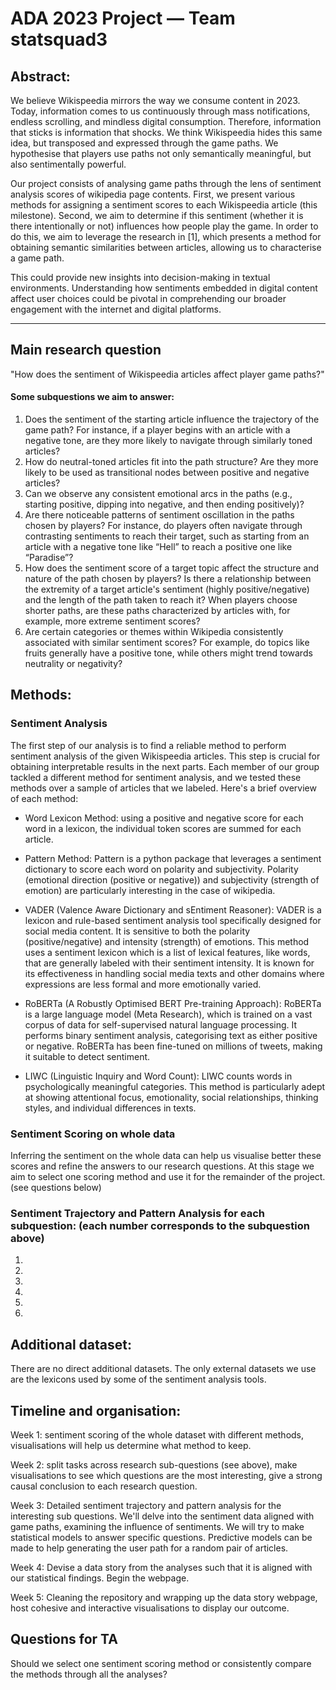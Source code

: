 # ADA 2023 Project — Team statsquad3

## Abstract:

We believe Wikispeedia mirrors the way we consume content in 2023. Today, information comes to us continuously through mass notifications, endless scrolling, and mindless digital consumption. Therefore, information that sticks is information that shocks. We think Wikispeedia hides this same idea, but transposed and expressed through the game paths. We hypothesise that players use paths not only semantically meaningful, but also sentimentally powerful.

Our project consists of analysing game paths through the lens of sentiment analysis scores of wikipedia page contents. First, we present various methods for assigning a sentiment scores to each Wikispeedia article (this milestone). Second, we aim to determine if this sentiment (whether it is there intentionally or not) influences how people play the game. In order to do this, we aim to leverage the research in [1], which presents a method for obtaining semantic similarities between articles, allowing us to characterise a game path.

This could provide new insights into decision-making in textual environments. Understanding how sentiments embedded in digital content affect user choices could be pivotal in comprehending our broader engagement with the internet and digital platforms.

___

## Main research question

"How does the sentiment of Wikispeedia articles affect player game paths?"

#### Some subquestions we aim to answer:
1. Does the sentiment of the starting article influence the trajectory of the game path? For instance, if a player begins with an article with a negative tone, are they more likely to navigate through similarly toned articles?
2. How do neutral-toned articles fit into the path structure? Are they more likely to be used as transitional nodes between positive and negative articles?
3. Can we observe any consistent emotional arcs in the paths (e.g., starting positive, dipping into negative, and then ending positively)?
4. Are there noticeable patterns of sentiment oscillation in the paths chosen by players? For instance, do players often navigate through contrasting sentiments to reach their target, such as starting from an article with a negative tone like “Hell” to reach a positive one like “Paradise”?
5. How does the sentiment score of a target topic affect the structure and nature of the path chosen by players? Is there a relationship between the extremity of a target article's sentiment (highly positive/negative) and the length of the path taken to reach it? When players choose shorter paths, are these paths characterized by articles with, for example, more extreme sentiment scores?
6. Are certain categories or themes within Wikipedia consistently associated with similar sentiment scores? For example, do topics like fruits generally have a positive tone, while others might trend towards neutrality or negativity? 

## Methods:
### Sentiment Analysis
The first step of our analysis is to find a reliable method to perform sentiment analysis of the given Wikispeedia articles. This step is crucial for obtaining interpretable results in the next parts. Each member of our group tackled a different method for sentiment analysis, and we tested these methods over a sample of articles that we labeled. Here's a brief overview of each method:

- Word Lexicon Method: using a positive and negative score for each word in a lexicon, the individual token scores are summed for each article.

- Pattern Method: Pattern is a python package that leverages a sentiment dictionary to score each word on polarity and subjectivity. Polarity (emotional direction (positive or negative)) and subjectivity (strength of emotion) are particularly interesting in the case of wikipedia.

- VADER (Valence Aware Dictionary and sEntiment Reasoner): VADER is a lexicon and rule-based sentiment analysis tool specifically designed for social media content. It is sensitive to both the polarity (positive/negative) and intensity (strength) of emotions. This method uses a sentiment lexicon which is a list of lexical features, like words, that are generally labeled with their sentiment intensity. It is known for its effectiveness in handling social media texts and other domains where expressions are less formal and more emotionally varied​​​​​​.

- RoBERTa (A Robustly Optimised BERT Pre-training Approach): RoBERTa is a large language model (Meta Research), which is trained on a vast corpus of data for self-supervised natural language processing. It performs binary sentiment analysis, categorising text as either positive or negative. RoBERTa has been fine-tuned on millions of tweets, making it suitable to detect sentiment.

- LIWC (Linguistic Inquiry and Word Count): LIWC counts words in psychologically meaningful categories. This method is particularly adept at showing attentional focus, emotionality, social relationships, thinking styles, and individual differences in texts​​​​​​.

### Sentiment Scoring on whole data
Inferring the sentiment on the whole data can help us visualise better these scores and refine the answers to our research questions. At this stage we aim to select one scoring method and use it for the remainder of the project. (see questions below)

### Sentiment Trajectory and Pattern Analysis for each subquestion: (each number corresponds to the subquestion above)
1. 
2.
3.
4.
5.
6.

## Additional dataset:

There are no direct additional datasets. The only external datasets we use are the lexicons used by some of the sentiment analysis tools. 

## Timeline and organisation:

Week 1: sentiment scoring of the whole dataset with different methods, visualisations will help us determine what method to keep.

Week 2: split tasks across research sub-questions (see above), make visualisations to see which questions are the most interesting, give
a strong causal conclusion to each research question.

Week 3: Detailed sentiment trajectory and pattern analysis for the interesting sub questions. We'll delve into the sentiment data aligned with game paths, examining the influence of sentiments. We will try to make statistical models to answer specific questions.
Predictive models can be made to help generating the user path for a random pair of articles.

Week 4: Devise a data story from the analyses such that it is aligned with our statistical findings. Begin the webpage.

Week 5: Cleaning the repository and wrapping up the data story webpage, host cohesive and interactive visualisations to display our outcome.

## Questions for TA
Should we select one sentiment scoring method or consistently compare the methods through all the analyses?

